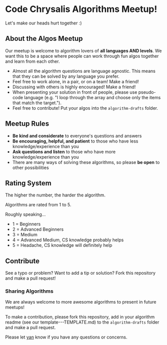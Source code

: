 # Code Chrysalis Algorithms Meetup!

Let's make our heads hurt together :)

## About the Algos Meetup

Our meetup is welcome to algorithm lovers of **all languages AND levels**. We want this to be a space where people can work through fun algos together and learn from each other.

* Almost all the algorithm questions are language agnostic. This means that they can be solved by any language you prefer.
* Feel free to work alone, in a pair, or on a team! Make a friend!
* Discussing with others is highly encouraged! Make a friend!
* When presenting your solution in front of people, please use pseudo-code language (e.g. "I loop through the array and choose only the items that match the target.").
* Feel free to contribute! Put your algos into the `algorithm-drafts` folder.

## Meetup Rules

* **Be kind and considerate** to everyone's questions and answers
* **Be encouraging, helpful, and patient** to those who have less knowledge/experience than you
* **Ask questions and listen** to those who have more knowledge/experience than you
* There are many ways of solving these algorithms, so please **be open** to other possibilities

## Rating System

The higher the number, the harder the algorithm.

Algorithms are rated from 1 to 5.

Roughly speaking...

* 1 = Beginners
* 2 = Advanced Beginners
* 3 = Medium
* 4 = Advanced Medium, CS knowledge probably helps
* 5 = Headache, CS knowledge will definitely help

## Contribute

See a typo or problem? Want to add a tip or solution? Fork this repository and make a pull request!

### Sharing Algorithms

We are always welcome to more awesome algorithms to present in future meetups!

To make a contribution, please fork this repository, add in your algorithm readme (see our template---TEMPLATE.md) to the `algorithm-drafts` folder and make a pull request.

Please let [yan](mailto:yan@codechrysalis.io) know if you have any questions or concerns.